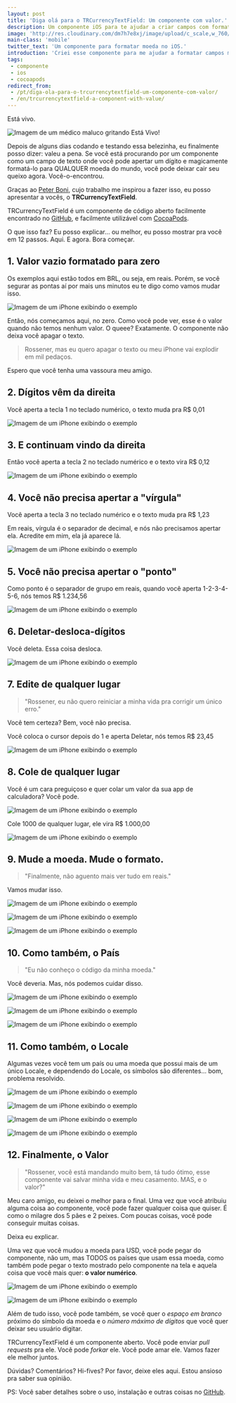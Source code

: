 ```yaml
---
layout: post
title: 'Diga olá para o TRCurrencyTextField: Um componente com valor.'
description: Um componente iOS para te ajudar a criar campos com formatação de moeda.
image: 'http://res.cloudinary.com/dm7h7e8xj/image/upload/c_scale,w_760/v1504807365/now-you-see-me_wtv89q.jpg'
main-class: 'mobile'
twitter_text: 'Um componente para formatar moeda no iOS.'
introduction: 'Criei esse componente para me ajudar a formatar campos monetários no iOS.'
tags:
 - componente
 - ios
 - cocoapods
redirect_from:
 - /pt/diga-ola-para-o-trcurrencytextfield-um-componente-com-valor/
 - /en/trcurrencytextfield-a-component-with-value/
---
```

Está vivo.

![Imagem de um médico maluco gritando Está Vivo!](//i1310.photobucket.com/albums/s647/rossener/its_alive_zpsqiuydofr.jpg)

Depois de alguns dias codando e testando essa belezinha, eu finalmente posso dizer: valeu a pena. Se você está procurando por um componente como um campo de texto onde você pode apertar um dígito e magicamente formatá-lo para QUALQUER moeda do mundo, você pode deixar cair seu queixo agora. Você-o-encontrou.

Graças ao <a href="https://github.com/peterboni/FormattedCurrencyInput" target="_blank">Peter Boni</a>, cujo trabalho me inspirou a fazer isso, eu posso apresentar a vocês, o <strong>TRCurrencyTextField</strong>.

TRCurrencyTextField é um componente de código aberto facilmente encontrado no <a href="https://github.com/thiagoross/TRCurrencyTextField" target="_blank">GitHub</a>, e facilmente utilizável com <a href="https://cocoapods.org/pods/TRCurrencyTextField" target="_blank">CocoaPods</a>.

O que isso faz? Eu posso explicar... ou melhor, eu posso mostrar pra você em 12 passos. Aqui. E agora. Bora começar.

## 1. Valor vazio formatado para zero

Os exemplos aqui estão todos em BRL, ou seja, em reais. Porém, se você segurar as pontas aí por mais uns minutos eu te digo como vamos mudar isso.

![Imagem de um iPhone exibindo o exemplo](http://i1310.photobucket.com/albums/s647/rossener/TRCurrencyTextField/nova-img01_zpsinzq5ss5.png)

Então, nós começamos aqui, no zero. Como você pode ver, esse é o valor quando não temos nenhum valor. O queee? Exatamente. O componente não deixa você apagar o texto.

> Rossener, mas eu quero apagar o texto ou meu iPhone vai explodir em mil pedaços.

Espero que você tenha uma vassoura meu amigo.

## 2. Dígitos vêm da direita

Você aperta a tecla 1 no teclado numérico, o texto muda pra R$ 0,01

![Imagem de um iPhone exibindo o exemplo](http://i1310.photobucket.com/albums/s647/rossener/TRCurrencyTextField/nova-img02_zpsrn6cxq1j.png)

## 3. E continuam vindo da direita

Então você aperta a tecla 2 no teclado numérico e o texto vira R$ 0,12

![Imagem de um iPhone exibindo o exemplo](http://i1310.photobucket.com/albums/s647/rossener/TRCurrencyTextField/nova-img03_zpsedto9ab7.png)

## 4. Você não precisa apertar a "vírgula"

Você aperta a tecla 3 no teclado numérico e o texto muda pra R$ 1,23

Em reais, vírgula é o separador de decimal, e nós não precisamos apertar ela. Acredite em mim, ela já aparece lá.

![Imagem de um iPhone exibindo o exemplo](http://i1310.photobucket.com/albums/s647/rossener/TRCurrencyTextField/nova-img04_zpsxpr0tzyx.png)

## 5. Você não precisa apertar o "ponto"

Como ponto é o separador de grupo em reais, quando você aperta 1-2-3-4-5-6, nós temos R$ 1.234,56

![Imagem de um iPhone exibindo o exemplo](http://i1310.photobucket.com/albums/s647/rossener/TRCurrencyTextField/nova-img05_zps42syiq7u.png)

## 6. Deletar-desloca-dígitos

Você deleta. Essa coisa desloca.

![Imagem de um iPhone exibindo o exemplo](http://i1310.photobucket.com/albums/s647/rossener/TRCurrencyTextField/nova-img06_zpsgxq0ldgl.png)

## 7. Edite de qualquer lugar

> "Rossener, eu não quero reiniciar a minha vida pra corrigir um único erro."

Você tem certeza? Bem, você não precisa.

Você coloca o cursor depois do 1 e aperta Deletar, nós temos R$ 23,45

![Imagem de um iPhone exibindo o exemplo](http://i1310.photobucket.com/albums/s647/rossener/TRCurrencyTextField/nova-img07_zpss3rlth5k.png)

## 8. Cole de qualquer lugar

Você é um cara preguiçoso e quer colar um valor da sua app de calculadora? Você pode.

![Imagem de um iPhone exibindo o exemplo](http://i1310.photobucket.com/albums/s647/rossener/TRCurrencyTextField/nova-img08_zpsg9ro8kx4.png)

Cole 1000 de qualquer lugar, ele vira R$ 1.000,00

![Imagem de um iPhone exibindo o exemplo](http://i1310.photobucket.com/albums/s647/rossener/TRCurrencyTextField/nova-img09_zps1kdphsqv.png)

## 9. Mude a moeda. Mude o formato.

> "Finalmente, não aguento mais ver tudo em reais."

Vamos mudar isso.

![Imagem de um iPhone exibindo o exemplo](http://i1310.photobucket.com/albums/s647/rossener/TRCurrencyTextField/nova-img10_zpswkfhmoan.png)

![Imagem de um iPhone exibindo o exemplo](http://i1310.photobucket.com/albums/s647/rossener/TRCurrencyTextField/nova-img11_zpsnppxg3sb.png)

![Imagem de um iPhone exibindo o exemplo](http://i1310.photobucket.com/albums/s647/rossener/TRCurrencyTextField/img12-1_zpsztjq8ujg.png)

## 10. Como também, o País

> "Eu não conheço o código da minha moeda."

Você deveria. Mas, nós podemos cuidar disso.

![Imagem de um iPhone exibindo o exemplo](http://i1310.photobucket.com/albums/s647/rossener/TRCurrencyTextField/nova-img12_zpsd0imf4w2.png)

![Imagem de um iPhone exibindo o exemplo](http://i1310.photobucket.com/albums/s647/rossener/TRCurrencyTextField/nova-img13_zpsggnl1vxb.png)

![Imagem de um iPhone exibindo o exemplo](http://i1310.photobucket.com/albums/s647/rossener/TRCurrencyTextField/nova-img14_zpsqt6xafhj.png)

## 11. Como também, o Locale

Algumas vezes você tem um país ou uma moeda que possui mais de um único Locale, e dependendo do Locale, os símbolos são diferentes... bom, problema resolvido.

![Imagem de um iPhone exibindo o exemplo](http://i1310.photobucket.com/albums/s647/rossener/TRCurrencyTextField/nova-img15_zpsssnre625.png)

![Imagem de um iPhone exibindo o exemplo](http://i1310.photobucket.com/albums/s647/rossener/TRCurrencyTextField/nova-img16_zpssndryuos.png)

![Imagem de um iPhone exibindo o exemplo](http://i1310.photobucket.com/albums/s647/rossener/TRCurrencyTextField/nova-img17_zpsdn9j2hqm.png)

![Imagem de um iPhone exibindo o exemplo](http://i1310.photobucket.com/albums/s647/rossener/TRCurrencyTextField/nova-img18_zps3xldov0j.png)

## 12. Finalmente, o Valor

> "Rossener, você está mandando muito bem, tá tudo ótimo, esse componente vai salvar minha vida e meu casamento. MAS, e o valor?"

Meu caro amigo, eu deixei o melhor para o final. Uma vez que você atribuiu alguma coisa ao componente, você pode fazer qualquer coisa que quiser. É como o milagre dos 5 pães e 2 peixes. Com poucas coisas, você pode conseguir muitas coisas.

Deixa eu explicar.

Uma vez que você mudou a moeda para USD, você pode pegar do componente, não um, mas TODOS os países que usam essa moeda, como também pode pegar o texto mostrado pelo componente na tela e aquela coisa que você mais quer: **o valor numérico**.

![Imagem de um iPhone exibindo o exemplo](http://i1310.photobucket.com/albums/s647/rossener/TRCurrencyTextField/nova-img19_zpspklsiodw.png)

![Imagem de um iPhone exibindo o exemplo](http://i1310.photobucket.com/albums/s647/rossener/TRCurrencyTextField/nova-img20_zpsr3g6hyiy.png)

Além de tudo isso, você pode também, se você quer o *espaço em branco* próximo do símbolo da moeda e o *número máximo de dígitos* que você quer deixar seu usuário digitar.

TRCurrencyTextField é um componente aberto. Você pode enviar *pull requests* pra ele. Você pode *forkar* ele. Você pode amar ele. Vamos fazer ele melhor juntos.

Dúvidas? Comentários? Hi-fives? Por favor, deixe eles aqui. Estou ansioso pra saber sua opinião.

PS: Você saber detalhes sobre o uso, instalação e outras coisas no <a href="https://github.com/thiagoross/TRCurrencyTextField" target="_blank">GitHub</a>.
